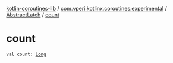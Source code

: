 [kotlin-coroutines-lib](../../index.md) / [com.vperi.kotlinx.coroutines.experimental](../index.md) / [AbstractLatch](index.md) / [count](./count.md)

# count

`val count: `[`Long`](https://kotlinlang.org/api/latest/jvm/stdlib/kotlin/-long/index.html)